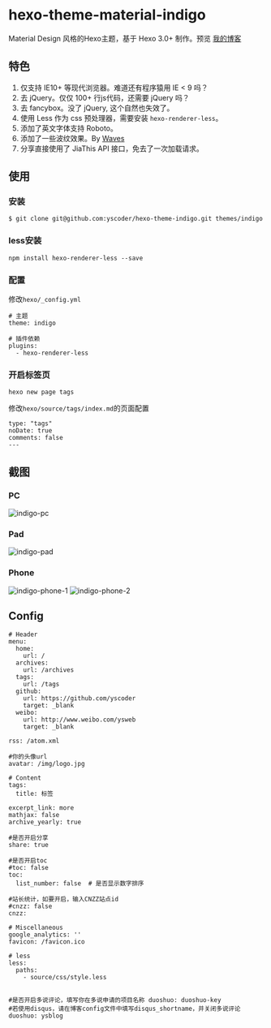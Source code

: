 hexo-theme-material-indigo
================

Material Design 风格的Hexo主题，基于 Hexo 3.0+ 制作。预览 [我的博客](http://www.imys.net/)

## 特色

1. 仅支持 IE10+ 等现代浏览器。难道还有程序猿用 IE < 9 吗？
2. 去 jQuery。仅仅 100+ 行js代码，还需要 jQuery 吗？
3. 去 fancybox。没了 jQuery, 这个自然也失效了。
4. 使用 Less 作为 css 预处理器，需要安装 `hexo-renderer-less`。
5. 添加了英文字体支持 Roboto。
6. 添加了一些波纹效果。By [Waves](https://github.com/fians/Waves)
7. 分享直接使用了 JiaThis API 接口，免去了一次加载请求。

## 使用

### 安装

`$ git clone git@github.com:yscoder/hexo-theme-indigo.git themes/indigo`

### less安装

`npm install hexo-renderer-less --save`

### 配置

修改`hexo/_config.yml`

```
# 主题
theme: indigo

# 插件依赖
plugins:
  - hexo-renderer-less
```

### 开启标签页

`hexo new page tags`

修改`hexo/source/tags/index.md`的页面配置

```
type: "tags"
noDate: true
comments: false
---
```


## 截图

### PC

![indigo-pc](https://github.com/yscoder/hexo-theme-indigo/raw/master/screenshots/hexo-theme-pc.png)

### Pad

![indigo-pad](https://github.com/yscoder/hexo-theme-indigo/raw/master/screenshots/hexo-theme-pad.png)

### Phone

![indigo-phone-1](https://github.com/yscoder/hexo-theme-indigo/raw/master/screenshots/hexo-theme-phone-1.png)
![indigo-phone-2](https://github.com/yscoder/hexo-theme-indigo/raw/master/screenshots/hexo-theme-phone-2.png)

## Config

```
# Header
menu:
  home:
    url: /
  archives:
    url: /archives
  tags:
    url: /tags
  github:
    url: https://github.com/yscoder
    target: _blank
  weibo:
    url: http://www.weibo.com/ysweb
    target: _blank

rss: /atom.xml

#你的头像url
avatar: /img/logo.jpg

# Content
tags:
  title: 标签

excerpt_link: more
mathjax: false
archive_yearly: true

#是否开启分享
share: true

#是否开启toc
#toc: false
toc:
  list_number: false  # 是否显示数字排序

#站长统计，如要开启，输入CNZZ站点id
#cnzz: false
cnzz: 

# Miscellaneous
google_analytics: ''
favicon: /favicon.ico

# less
less:
  paths:
    - source/css/style.less


#是否开启多说评论，填写你在多说申请的项目名称 duoshuo: duoshuo-key
#若使用disqus，请在博客config文件中填写disqus_shortname，并关闭多说评论
duoshuo: ysblog
```
